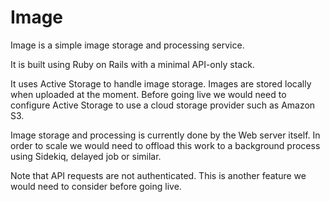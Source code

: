 # Image

Image is a simple image storage and processing service.

It is built using Ruby on Rails with a minimal API-only stack.

It uses Active Storage to handle image storage. Images are stored
locally when uploaded at the moment. Before going live we would need to
configure Active Storage to use a cloud storage provider such as Amazon
S3.

Image storage and processing is currently done by the Web server itself.
In order to scale we would need to offload this work to a background
process using Sidekiq, delayed job or similar.

Note that API requests are not authenticated. This is another feature we
would need to consider before going live.
